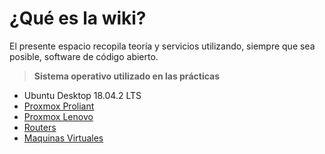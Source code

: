 <!-- TITLE: Inicio -->
<!-- SUBTITLE: Bienvenidos a la wiki del ITEL -->

# ¿Qué es la wiki?
El presente espacio recopila teoría y servicios utilizando, siempre que sea posible, software de código abierto.
> **Sistema operativo utilizado en las prácticas**
* Ubuntu Desktop 18.04.2 LTS
* [Proxmox Proliant](https://192.168.0.100:8006)
* [Proxmox Lenovo](https://192.168.0.111:8006)
* [Routers](routers)
* [Maquinas Virtuales](maquinas)
